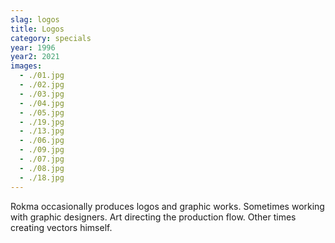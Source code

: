 ```yaml
---
slag: logos
title: Logos
category: specials
year: 1996
year2: 2021
images:
  - ./01.jpg
  - ./02.jpg
  - ./03.jpg
  - ./04.jpg
  - ./05.jpg
  - ./19.jpg
  - ./13.jpg
  - ./06.jpg
  - ./09.jpg
  - ./07.jpg
  - ./08.jpg
  - ./18.jpg
---
```


Rokma occasionally produces logos and graphic works.
Sometimes working with graphic designers.
Art directing the production flow.
Other times creating vectors himself.
